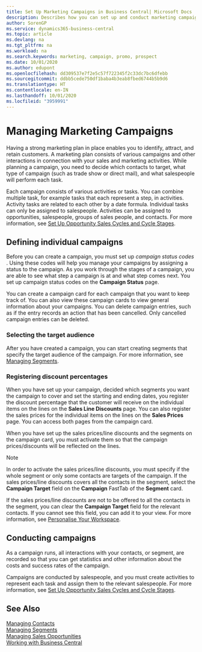 ```yaml
---
title: Set Up Marketing Campaigns in Business Central| Microsoft Docs
description: Describes how you can set up and conduct marketing campaigns in Business Central to help you identify and attract prospects and retain customers.
author: SorenGP
ms.service: dynamics365-business-central
ms.topic: article
ms.devlang: na
ms.tgt_pltfrm: na
ms.workload: na
ms.search.keywords: marketing, campaign, promo, prospect
ms.date: 10/01/2020
ms.author: edupont
ms.openlocfilehash: dd309537e7f2e5c57f722345f2c33dc7bc6dfebb
ms.sourcegitcommit: ddbb5cede750df1baba4b3eab8fbed6744b5b9d6
ms.translationtype: HT
ms.contentlocale: en-IN
ms.lasthandoff: 10/01/2020
ms.locfileid: "3959991"
---
```

# <a name="managing-marketing-campaigns"></a>Managing Marketing Campaigns
Having a strong marketing plan in place enables you to identify, attract, and retain customers. A marketing plan consists of various campaigns and other interactions in connection with your sales and marketing activities. While planning a campaign, you need to decide which contacts to target, what type of campaign (such as trade show or direct mail), and what salespeople will perform each task.

Each campaign consists of various activities or tasks. You can combine multiple task, for example tasks that each represent a step, in activities. Activity tasks are related to each other by a date formula. Individual tasks can only be assigned to salespeople. Activities can be assigned to opportunities, salespeople, groups of sales people, and contacts. For more information, see [Set Up Opportunity Sales Cycles and Cycle Stages](marketing-how-setup-opportunity-sales-cycles-stages.md).

## <a name="defining-individual-campaigns"></a>Defining individual campaigns
Before you can create a campaign, you must set up *campaign status codes* . Using these codes will help you manage your campaigns by assigning a status to the campaign. As you work through the stages of a campaign, you are able to see what step a campaign is at and what step comes next. You set up campaign status codes on the **Campaign Status** page.

You can create a campaign card for each campaign that you want to keep track of. You can also view these campaign cards to view general information about your campaigns.
You can delete campaign entries, such as if the entry records an action that has been cancelled. Only cancelled campaign entries can be deleted.

### <a name="selecting-the-target-audience"></a>Selecting the target audience
After you have created a campaign, you can start creating segments that specify the target audience of the campaign. For more information, see [Managing Segments](marketing-segments.md).

### <a name="registering-discount-percentages"></a>Registering discount percentages
When you have set up your campaign, decided which segments you want the campaign to cover and set the starting and ending dates, you register the discount percentage that the customer will receive on the individual items on the lines on the **Sales Line Discounts** page. You can also register the sales prices for the individual items on the lines on the **Sales Prices** page. You can access both pages from the campaign card.

 When you have set up the sales prices/line discounts and the segments on the campaign card, you must activate them so that the campaign prices/discounts will be reflected on the lines.

> [!NOTE]  
>   In order to activate the sales prices/line discounts, you must specify if the whole segment or only some contacts are targets of the campaign. If the sales prices/line discounts covers all the contacts in the segment, select the **Campaign Target** field on the **Campaign** FastTab of the **Segment** card.

If the sales prices/line discounts are not to be offered to all the contacts in the segment, you can clear the **Campaign Target** field for the relevant contacts. If you cannot see this field, you can add it to your view. For more information, see [Personalise Your Workspace](ui-personalization-user.md).

## <a name="conducting-campaigns"></a>Conducting campaigns
As a campaign runs, all interactions with your contacts, or segment, are recorded so that you can get statistics and other information about the costs and success rates of the campaign.

Campaigns are conducted by salespeople, and you must create activities to represent each task and assign them to the relevant salespeople. For more information, see [Set Up Opportunity Sales Cycles and Cycle Stages](marketing-how-setup-opportunity-sales-cycles-stages.md).

## <a name="see-also"></a>See Also
[Managing Contacts](marketing-contacts.md)  
[Managing Segments](marketing-segments.md)  
[Managing Sales Opportunities](marketing-manage-sales-opportunities.md)  
[Working with Business Central](ui-work-product.md)  
